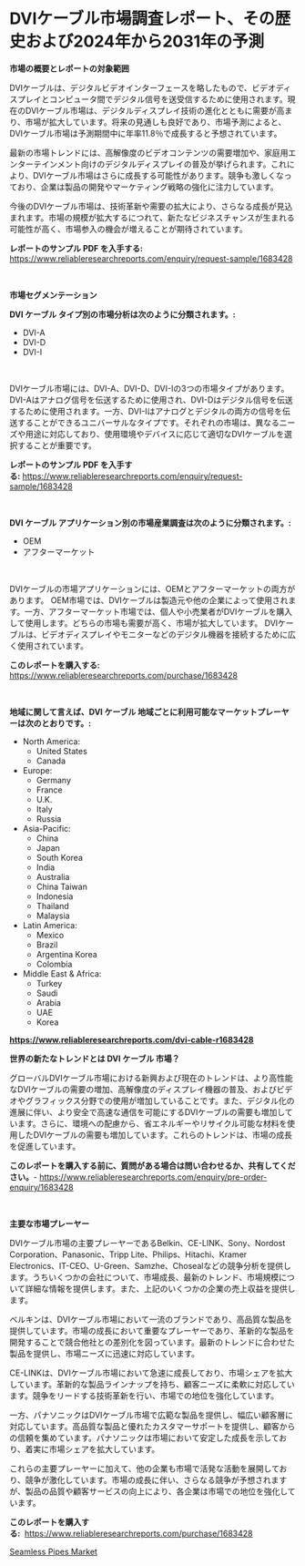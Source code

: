 <p><h1>DVIケーブル市場調査レポート、その歴史および2024年から2031年の予測</h1></p><p><strong>市場の概要とレポートの対象範囲</strong></p>
<p><p>DVIケーブルは、デジタルビデオインターフェースを略したもので、ビデオディスプレイとコンピュータ間でデジタル信号を送受信するために使用されます。現在のDVIケーブル市場は、デジタルディスプレイ技術の進化とともに需要が高まり、市場が拡大しています。将来の見通しも良好であり、市場予測によると、DVIケーブル市場は予測期間中に年率11.8％で成長すると予想されています。</p><p>最新の市場トレンドには、高解像度のビデオコンテンツの需要増加や、家庭用エンターテインメント向けのデジタルディスプレイの普及が挙げられます。これにより、DVIケーブル市場はさらに成長する可能性があります。競争も激しくなっており、企業は製品の開発やマーケティング戦略の強化に注力しています。</p><p>今後のDVIケーブル市場は、技術革新や需要の拡大により、さらなる成長が見込まれます。市場の規模が拡大するにつれて、新たなビジネスチャンスが生まれる可能性が高く、市場参入の機会が増えることが期待されています。</p></p>
<p><strong>レポートのサンプル PDF を入手する:</strong> <a href="https://www.reliableresearchreports.com/enquiry/request-sample/1683428">https://www.reliableresearchreports.com/enquiry/request-sample/1683428</a></p>
<p>&nbsp;</p>
<p><strong>市場セグメンテーション</strong></p>
<p><strong>DVI ケーブル タイプ別の市場分析は次のように分類されます。:</strong></p>
<p><ul><li>DVI-A</li><li>DVI-D</li><li>DVI-I</li></ul></p>
<p>&nbsp;</p>
<p><p>DVIケーブル市場には、DVI-A、DVI-D、DVI-Iの3つの市場タイプがあります。DVI-Aはアナログ信号を伝送するために使用され、DVI-Dはデジタル信号を伝送するために使用されます。一方、DVI-Iはアナログとデジタルの両方の信号を伝送することができるユニバーサルなタイプです。それぞれの市場は、異なるニーズや用途に対応しており、使用環境やデバイスに応じて適切なDVIケーブルを選択することが重要です。</p></p>
<p><strong>レポートのサンプル PDF を入手する:</strong>&nbsp;<a href="https://www.reliableresearchreports.com/enquiry/request-sample/1683428">https://www.reliableresearchreports.com/enquiry/request-sample/1683428</a></p>
<p>&nbsp;</p>
<p><strong> DVI ケーブル アプリケーション別の市場産業調査は次のように分類されます。:</strong></p>
<p><ul><li>OEM</li><li>アフターマーケット</li></ul></p>
<p>&nbsp;</p>
<p><p>DVIケーブルの市場アプリケーションには、OEMとアフターマーケットの両方があります。 OEM市場では、DVIケーブルは製造元や他の企業によって使用されます。一方、アフターマーケット市場では、個人や小売業者がDVIケーブルを購入して使用します。どちらの市場も需要が高く、市場が拡大しています。 DVIケーブルは、ビデオディスプレイやモニターなどのデジタル機器を接続するために広く使用されています。</p></p>
<p><strong>このレポートを購入する:</strong>&nbsp; <a href="https://www.reliableresearchreports.com/purchase/1683428">https://www.reliableresearchreports.com/purchase/1683428</a></p>
<p>&nbsp;</p>
<p><strong>地域に関して言えば、DVI ケーブル 地域ごとに利用可能なマーケットプレーヤーは次のとおりです。:</strong></p>
<p><ul>
    <li>
        North America:
        <ul>
            <li>United States</li>
            <li>Canada</li>
        </ul>
    </li>
    <li>
        Europe:
        <ul>
            <li>Germany</li>
            <li>France</li>
            <li>U.K.</li>
            <li>Italy</li>
            <li>Russia</li>
        </ul>
    </li>
    <li>
        Asia-Pacific:
        <ul>
            <li>China</li>
            <li>Japan</li>
            <li>South Korea</li>
            <li>India</li>
            <li>Australia</li>
            <li>China Taiwan</li>
            <li>Indonesia</li>
            <li>Thailand</li>
            <li>Malaysia</li>
        </ul>
    </li>
    <li>
        Latin America:
        <ul>
            <li>Mexico</li>
            <li>Brazil</li>
            <li>Argentina Korea</li>
            <li>Colombia</li>
        </ul>
    </li>
    <li>
        Middle East & Africa:
        <ul>
            <li>Turkey</li>
            <li>Saudi</li>
            <li>Arabia</li>
            <li>UAE</li>
            <li>Korea</li>
        </ul>
    </li>
    </ul></p>
<p><strong><a href="https://www.reliableresearchreports.com/dvi-cable-r1683428">https://www.reliableresearchreports.com/dvi-cable-r1683428</a></strong>&nbsp;</p>
<p><strong>世界の新たなトレンドとは DVI ケーブル 市場？</strong></p>
<p><p>グローバルDVIケーブル市場における新興および現在のトレンドは、より高性能なDVIケーブルの需要の増加、高解像度のディスプレイ機器の普及、およびビデオやグラフィックス分野での使用が増加していることです。また、デジタル化の進展に伴い、より安全で高速な通信を可能にするDVIケーブルの需要も増加しています。さらに、環境への配慮から、省エネルギーやリサイクル可能な材料を使用したDVIケーブルの需要も増加しています。これらのトレンドは、市場の成長を促進しています。</p></p>
<p><strong>このレポートを購入する前に、質問がある場合は問い合わせるか、共有してください。</strong>- <a href="https://www.reliableresearchreports.com/enquiry/pre-order-enquiry/1683428">https://www.reliableresearchreports.com/enquiry/pre-order-enquiry/1683428</a></p>
<p>&nbsp;</p>
<p><strong>主要な市場プレーヤー</strong></p>
<p><p>DVIケーブル市場の主要プレーヤーであるBelkin、CE-LINK、Sony、Nordost Corporation、Panasonic、Tripp Lite、Philips、Hitachi、Kramer Electronics、IT-CEO、U-Green、Samzhe、Chosealなどの競争分析を提供します。うちいくつかの会社について、市場成長、最新のトレンド、市場規模について詳細な情報を提供します。また、上記のいくつかの企業の売上収益を提供します。</p><p>ベルキンは、DVIケーブル市場において一流のブランドであり、高品質な製品を提供しています。市場の成長において重要なプレーヤーであり、革新的な製品を開発することで競合他社との差別化を図っています。最新のトレンドに合わせた製品を提供し、市場ニーズに迅速に対応しています。</p><p>CE-LINKは、DVIケーブル市場において急速に成長しており、市場シェアを拡大しています。革新的な製品ラインナップを持ち、顧客ニーズに柔軟に対応しています。競争をリードする技術革新を行い、市場での地位を強化しています。</p><p>一方、パナソニックはDVIケーブル市場で広範な製品を提供し、幅広い顧客層に対応しています。高品質な製品と優れたカスタマーサポートを提供し、顧客からの信頼を集めています。パナソニックは市場において安定した成長を示しており、着実に市場シェアを拡大しています。</p><p>これらの主要プレーヤーに加えて、他の企業も市場で活発な活動を展開しており、競争が激化しています。市場の成長に伴い、さらなる競争が予想されますが、製品の品質や顧客サービスの向上により、各企業は市場での地位を強化しています。</p></p>
<p><strong>このレポートを購入する:</strong>&nbsp;&nbsp;<a href="https://www.reliableresearchreports.com/purchase/1683428">https://www.reliableresearchreports.com/purchase/1683428</a></p>
<p><p><a href="https://meowing-canidae-761.notion.site/Seamless-Pipes-Market-Size-Focuses-on-Market-Dynamics-In-Depth-Analysis-and-Future-Projections-of-i-da080c17ecea4bd08c064e813e45ec7a">Seamless Pipes Market</a></p></p>